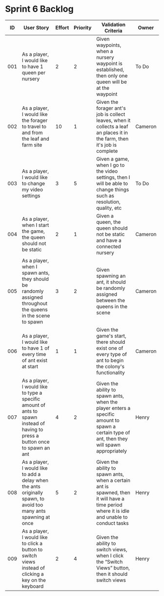 # Sprint 6 Backlog
| ID | User Story | Effort | Priority | Validation Criteria | Owner |
|----|------------|--------|----------|---------------------|-------|
| 001 | As a player, I would like to have 1 queen per nursery | 2 | 2 | Given waypoints, when a nursery waypoint is established, then only one queen will be at the waypoint | To Do |
| 002 | As a player, I would like the forager to travel to and from the leaf and farm site | 10 | 1 | Given the forager ant's job is collect leaves, when it collects a leaf an places it in the farm, then it's job is complete | Cameron |
| 003 | As a player, I would like to change my video settings  | 3 | 5 | Given a game, when I go to the video settings, then I will be able to change things such as resolution, quality, etc | To Do | 
| 004 | As a player, when I start the game, the queen should not be static | 2 | 1 | Given a queen, the queen should not be static and have a connected nursery | Cameron | 
| 005 | As a player, when I spawn ants, they should be randomly assigned throughout the queens in the scene to spawn | 3 | 2 | Given spawning an ant, it should be randomly assigned between the queens in the scene | Cameron | 
| 006 | As a player, I would like to have 1 of every time of ant exist at start | 1 | 1 | Given the game's start, there should exist one of every type of ant to begin the colony's functionality | Cameron | 
| 007 | As a player, I would like to type a specific amount of ants to spawn instead of having to press a button once to spawn an ant | 4 | 2 |  Given the ability to spawn ants, when the player enters a specific amount to spawn a certain type of ant, then they will spawn appropriately | Henry |
| 008 | As a player, I would like to add a delay when the ants originally spawn, to avoid too many ants spawning at once | 5 | 2 | Given the ability to spawn ants, when a certain ant is spawned, then it will have a time period where it is idle and unable to conduct tasks | Henry | 
| 009 | As a player, I would like to click a button to switch views instead of clicking a key on the keyboard | 2 | 4 | Given the ability to switch views, when I click the “Switch Views” button, then it should switch views | Henry | 
